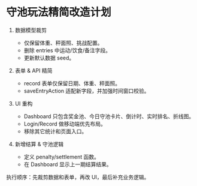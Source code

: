 # 守池玩法精简改造计划

1. 数据模型裁剪
   - 仅保留体重、秤面照、挑战配置。
   - 删除 entries 中运动/饮食/备注字段。
   - 更新默认数据 seed。

2. 表单 & API 精简
   - record 表单仅保留日期、体重、秤面照。
   - saveEntryAction 适配新字段，并加强时间窗口校验。

3. UI 重构
   - Dashboard 只包含奖金池、今日守池卡片、倒计时、实时排名、折线图。
   - Login/Record 做移动端优先布局。
   - 移除其它统计和页面入口。

4. 新增结算 & 守池逻辑
   - 定义 penalty/settlement 函数。
   - 在 Dashboard 显示上一期结算结果。

执行顺序：先裁剪数据和表单，再改 UI，最后补充业务逻辑。
